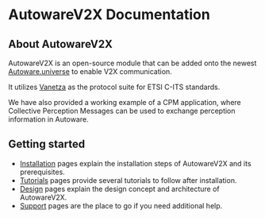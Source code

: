 # AutowareV2X Documentation

## About AutowareV2X

AutowareV2X is an open-source module that can be added onto the newest [Autoware.universe](https://github.com/autowarefoundation/autoware) to enable V2X communication.

It utilizes [Vanetza](https://github.com/riebl/vanetza) as the protocol suite for ETSI C-ITS standards.

We have also provided a working example of a CPM application, where Collective Perception Messages can be used to exchange perception information in Autoware.

## Getting started

- [Installation](/installation) pages explain the installation steps of AutowareV2X and its prerequisites.
- [Tutorials](/tutorials) pages provide several tutorials to follow after installation.
- [Design](/design) pages explain the design concept and architecture of AutowareV2X.
- [Support](/support) pages are the place to go if you need additional help.